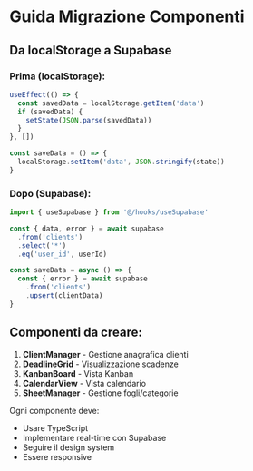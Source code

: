# Guida Migrazione Componenti

## Da localStorage a Supabase

### Prima (localStorage):
```javascript
useEffect(() => {
  const savedData = localStorage.getItem('data')
  if (savedData) {
    setState(JSON.parse(savedData))
  }
}, [])

const saveData = () => {
  localStorage.setItem('data', JSON.stringify(state))
}
```

### Dopo (Supabase):
```typescript
import { useSupabase } from '@/hooks/useSupabase'

const { data, error } = await supabase
  .from('clients')
  .select('*')
  .eq('user_id', userId)

const saveData = async () => {
  const { error } = await supabase
    .from('clients')
    .upsert(clientData)
}
```

## Componenti da creare:

1. **ClientManager** - Gestione anagrafica clienti
2. **DeadlineGrid** - Visualizzazione scadenze
3. **KanbanBoard** - Vista Kanban
4. **CalendarView** - Vista calendario
5. **SheetManager** - Gestione fogli/categorie

Ogni componente deve:
- Usare TypeScript
- Implementare real-time con Supabase
- Seguire il design system
- Essere responsive
